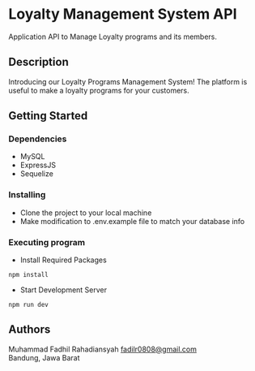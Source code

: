 # Loyalty Management System API

Application API to Manage Loyalty programs and its members.

## Description

Introducing our Loyalty Programs Management System! The platform is useful to make a loyalty programs for your customers.

## Getting Started

### Dependencies

* MySQL
* ExpressJS
* Sequelize

### Installing

* Clone the project to your local machine
* Make modification to .env.example file to match your database info


### Executing program

* Install Required Packages
```
npm install
```
* Start Development Server
```
npm run dev
```

## Authors
Muhammad Fadhil Rahadiansyah
fadilr0808@gmail.com  
Bandung, Jawa Barat

